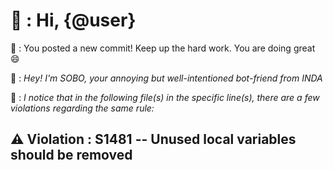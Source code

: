 
# 🤖 : Hi, {@user}

🤖 : You posted a new commit! Keep up the hard work. You are doing great 😄

🤖 : _Hey! I'm SOBO, your annoying but well-intentioned bot-friend from INDA_

🤖 : _I notice that in the following file(s) in the specific line(s), there are a few violations regarding the same rule:_

## ⚠️ **Violation : S1481 -- Unused local variables should be removed**
